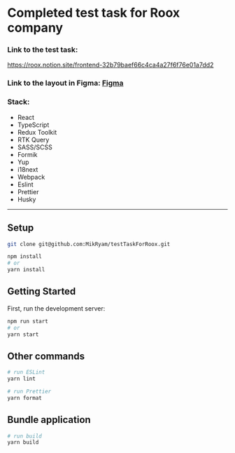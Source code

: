 # Completed test task for Roox company

### Link to the test task:
https://roox.notion.site/frontend-32b79baef66c4ca4a27f6f76e01a7dd2


### Link to the layout in Figma: [Figma](https://www.figma.com/file/X8Ke95Xuc9ZXrZJ3DzQjOW/%D0%A2%D0%B5%D1%81%D1%82%D0%BE%D0%B2%D0%BE%D0%B5-%D0%B7%D0%B0%D0%B4%D0%B0%D0%BD%D0%B8%D0%B5?node-id=2%3A2&t=XPcASmMIQ9vGcJtC-0)


### Stack:
- React
- TypeScript
- Redux Toolkit
- RTK Query
- SASS/SCSS
- Formik
- Yup
- i18next
- Webpack
- Eslint
- Prettier
- Husky

---


## Setup

```bash
git clone git@github.com:MikRyam/testTaskForRoox.git

npm install
# or
yarn install
```

## Getting Started

First, run the development server:

```bash
npm run start
# or
yarn start
```

## Other commands

```bash
# run ESLint
yarn lint

# run Prettier
yarn format
```

## Bundle application

```bash
# run build
yarn build
```
